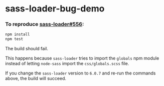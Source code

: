 # sass-loader-bug-demo

### To reproduce [sass-loader#556](https://github.com/webpack-contrib/sass-loader/issues/556):

```sh
npm install
npm test
```

The build should fail.

This happens because `sass-loader` tries to import the `globals` npm module instead of letting `node-sass` import the `css/globals.scss` file.

If you change the `sass-loader` version to `6.0.7` and re-run the commands above, the build will succeed.
